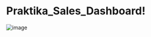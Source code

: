 # Praktika_Sales_Dashboard!
![image](https://user-images.githubusercontent.com/97291756/212554542-643afa69-573c-489e-b26e-4d1a8e09c487.png)
